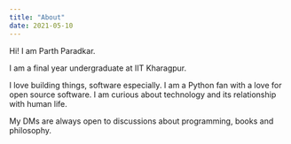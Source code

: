 ```yaml
---
title: "About"
date: 2021-05-10
---
```


Hi! I am Parth Paradkar. 

I am a final year undergraduate at IIT Kharagpur. 

I love building things, software especially. I am a Python fan with a love for open source software. I am curious about technology and its relationship with human life. 

My DMs are always open to discussions about programming, books and philosophy.


